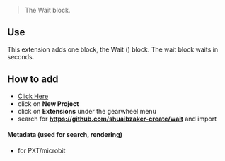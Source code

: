 >The Wait block.
## Use

This extension adds one block, the Wait () block. The wait block waits in seconds.

## How to add
* [Click Here](https://makecode.microbit.org/)
* click on **New Project**
* click on **Extensions** under the gearwheel menu
* search for **https://github.com/shuaibzaker-create/wait** and import

#### Metadata (used for search, rendering)

* for PXT/microbit
<script src="https://makecode.com/gh-pages-embed.js"></script><script>makeCodeRender("{{ site.makecode.home_url }}", "{{ site.github.owner_name }}/{{ site.github.repository_name }}");</script>
